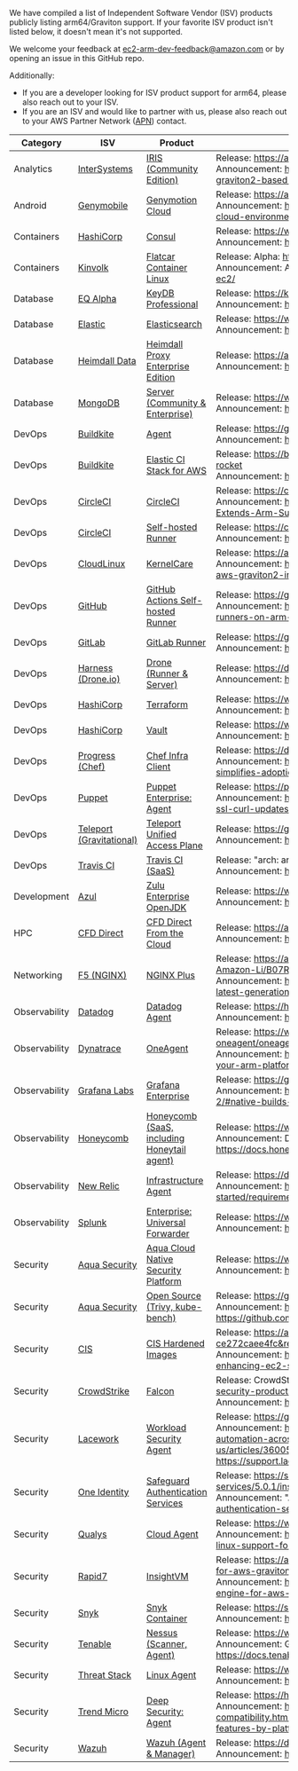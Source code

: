 
We have compiled a list of Independent Software Vendor (ISV) products publicly listing arm64/Graviton support.
If your favorite ISV product isn't listed below, it doesn't mean it's not supported.

We welcome your feedback at ec2-arm-dev-feedback@amazon.com or by opening an issue in this GitHub repo.

Additionally:
- If you are a developer looking for ISV product support for arm64, please also reach out to your ISV.
- If you are an ISV and would like to partner with us, please also reach out to your AWS Partner Network ([APN](https://aws.amazon.com/partners/)) contact.


| Category | ISV | Product | Resources |
| --- | --- | --- | --- |
| Analytics | [InterSystems](https://partners.amazonaws.com/partners/001E000000UfalSIAR) | [IRIS (Community Edition)](https://www.intersystems.com/products/intersystems-iris/) | Release: https://aws.amazon.com/marketplace/pp/B08629M8S4<br>Announcement: https://community.intersystems.com/post/intersystems-iris-now-available-aws-graviton2-based-amazon-ec2-instances |
| Android | [Genymobile](https://www.genymobile.com/) | [Genymotion Cloud](https://www.genymotion.com/) | Release: https://aws.amazon.com/marketplace/pp/B08KHVZWMJ<br>Announcement: https://www.genymotion.com/blog/just-launched-arm-native-android-in-the-cloud-environment-on-aws/ |
| Containers | [HashiCorp](https://partners.amazonaws.com/partners/001E000001BxMyKIAV) | [Consul](https://www.hashicorp.com/products/consul) | Release: https://www.consul.io/downloads<br>Announcement: https://github.com/hashicorp/consul/blob/v0.8.4/CHANGELOG.md |
| Containers | [Kinvolk](https://kinvolk.io) | [Flatcar Container Linux](https://kinvolk.io/flatcar-container-linux/pro/) | Release: Alpha: https://kinvolk.io/flatcar-container-linux/releases/<br>Announcement: Alpha: https://kinvolk.io/docs/flatcar-container-linux/latest/installing/cloud/aws-ec2/ |
| Database | [EQ Alpha](https://keydb.dev/) | [KeyDB Professional](https://keydb.dev/keydb-pro.html) | Release: https://keydb.dev/downloads.html<br>Announcement: https://docs.keydb.dev/blog/2020/03/02/blog-post/ |
| Database | [Elastic](https://partners.amazonaws.com/partners/001E000001A1vNOIAZ) | [Elasticsearch](https://www.elastic.co/elasticsearch/) | Release: https://www.elastic.co/downloads/elasticsearch<br>Announcement: https://www.elastic.co/blog/elasticsearch-on-arm |
| Database | [Heimdall Data](https://partners.amazonaws.com/partners/001E000001d9pndIAA) | [Heimdall Proxy Enterprise Edition](https://www.heimdalldata.com/overview/) | Release: https://aws.amazon.com/marketplace/pp/B08CL15V3N<br>Announcement: https://aws.amazon.com/marketplace/pp/B08CL15V3N |
| Database | [MongoDB](https://partners.amazonaws.com/partners/001E000000U0VKNIA3) | [Server (Community & Enterprise)](https://www.mongodb.com/) | Release: https://www.mongodb.com/try/download<br>Announcement: https://docs.mongodb.com/manual/installation/ |
| DevOps | [Buildkite](https://partners.amazonaws.com/partners/001E000001EsVSNIA3) | [Agent](https://buildkite.com/docs/agent) | Release: https://github.com/buildkite/agent/releases<br>Announcement: https://buildkite.com/blog/buildkites-transition-to-arm |
| DevOps | [Buildkite](https://partners.amazonaws.com/partners/001E000001EsVSNIA3) | [Elastic CI Stack for AWS](https://buildkite.com/docs/tutorials/elastic-ci-stack-aws) | Release: https://buildkite.com/changelog/115-aws-elastic-stack-support-for-arm-instances-rocket<br>Announcement: https://buildkite.com/blog/buildkites-transition-to-arm |
| DevOps | [CircleCI](https://partners.amazonaws.com/partners/001E000000wLx02IAC) | [CircleCI](https://circleci.com/) | Release: https://circleci.com/docs/2.0/arm-resources/<br>Announcement: https://www.businesswire.com/news/home/20210330005259/en/CircleCI-Extends-Arm-Support-to-its-CICD-Cloud-Offering |
| DevOps | [CircleCI](https://partners.amazonaws.com/partners/001E000000wLx02IAC) | [Self-hosted Runner](https://circleci.com/build-environments/runner/) | Release: https://circleci.com/docs/2.0/runner-installation/#supported-platforms<br>Announcement: https://circleci.com/blog/self-hosted-runners-add-arm-support-to-circleci/ |
| DevOps | [CloudLinux](https://partners.amazonaws.com/partners/001E000000UfaS2IAJ) | [KernelCare](https://www.kernelcare.com/) | Release: https://aws.amazon.com/marketplace/pp/Cloud-Linux-KernelCare/B085ZLFK7B<br>Announcement: https://aws.amazon.com/blogs/apn/live-patching-linux-without-downtime-on-aws-graviton2-instances/ |
| DevOps | [GitHub](https://partners.amazonaws.com/partners/001E000000sVvXiIAK) | [GitHub Actions Self-hosted Runner](https://docs.github.com/en/actions/hosting-your-own-runners) | Release: https://github.com/actions/runner/releases<br>Announcement: https://github.blog/changelog/2019-12-03-github-actions-self-hosted-runners-on-arm-architectures/ |
| DevOps | [GitLab](https://partners.amazonaws.com/partners/001E0000018YWFfIAO) | [GitLab Runner](https://docs.gitlab.com/runner/) | Release: https://gitlab-runner-downloads.s3.amazonaws.com/latest/index.html<br>Announcement: https://about.gitlab.com/blog/2020/05/15/gitlab-arm-aws-graviton2-solution/ |
| DevOps | [Harness (Drone.io)](https://partners.amazonaws.com/partners/0010L00001v2cHWQAY) | [Drone (Runner & Server)](https://docs.drone.io/runner/overview/) | Release: https://docs.drone.io/runner/docker/installation/linux/<br>Announcement: https://blog.drone.io/drone-announces-official-support-for-arm/ |
| DevOps | [HashiCorp](https://partners.amazonaws.com/partners/001E000001BxMyKIAV) | [Terraform](https://www.hashicorp.com/products/terraform) | Release: https://www.terraform.io/downloads.html<br>Announcement: https://www.hashicorp.com/blog/announcing-hashicorp-terraform-0-14-beta |
| DevOps | [HashiCorp](https://partners.amazonaws.com/partners/001E000001BxMyKIAV) | [Vault](https://www.hashicorp.com/products/vault) | Release: https://www.vaultproject.io/downloads<br>Announcement: https://github.com/hashicorp/vault/milestone/17?closed=1 |
| DevOps | [Progress (Chef)](https://partners.amazonaws.com/partners/001E000000Rp5GkIAJ) | [Chef Infra Client](https://www.chef.io/products/chef-infra) | Release: https://downloads.chef.io/products/infra-client<br>Announcement: https://www.chef.io/press-release/chef-infra-16-empowers-experts-and-simplifies-adoption-for-new-users |
| DevOps | [Puppet](https://partners.amazonaws.com/partners/001E000000Rl12xIAB) | [Puppet Enterprise: Agent](https://puppet.com/products/puppet-enterprise/) | Release: https://puppet.com/docs/pe/latest/supported_operating_systems.html<br>Announcement: https://puppet.com/blog/puppet-enterprise-adds-arm-high-sierra-support-ssl-curl-updates/ |
| DevOps | [Teleport (Gravitational)](https://goteleport.com/) | [Teleport Unified Access Plane](https://goteleport.com/teleport/) | Release: https://goteleport.com/teleport/download/<br>Announcement: https://goteleport.com/teleport/docs/changelog/#500 |
| DevOps | [Travis CI](https://partners.amazonaws.com/partners/001E0000019F9EUIA0) | [Travis CI (SaaS)](https://travis-ci.com/) | Release: "arch: arm64-graviton2" https://docs.travis-ci.com/user/multi-cpu-architectures/<br>Announcement: https://blog.travis-ci.com/2020-09-11-arm-on-aws |
| Development | [Azul](https://www.azul.com/) | [Zulu Enterprise OpenJDK](https://www.azul.com/products/zulu-enterprise/) | Release: https://www.azul.com/downloads/zulu/<br>Announcement: https://www.azul.com/products/zulu-system-specifications/ |
| HPC | [CFD Direct](https://partners.amazonaws.com/partners/001E000001JVfzMIAT) | [CFD Direct From the Cloud](https://cfd.direct/cloud/aws/) | Release: https://aws.amazon.com/marketplace/pp/B08CHKT98H<br>Announcement: https://cfd.direct/cloud/cfddfc-arm-aws-c6g/ |
| Networking | [F5 (NGINX)](https://partners.amazonaws.com/partners/001E000000Rl12PIAR) | [NGINX Plus](https://www.nginx.com/products/nginx/) | Release: https://aws.amazon.com/marketplace/pp/Nginx-Software-Inc-NGINX-Plus-Enterprise-Amazon-Li/B07RQN9ZQP<br>Announcement: https://www.prnewswire.com/news-releases/nginx-plus-now-available-for-latest-generation-of-arm-based-64-bit-servers-665653129.html |
| Observability | [Datadog](https://partners.amazonaws.com/partners/001E000000Rp57sIAB) | [Datadog Agent](https://docs.datadoghq.com/agent/) | Release: https://hub.docker.com/r/datadog/agent<br>Announcement: https://www.datadoghq.com/blog/datadog-arm-agent/ |
| Observability | [Dynatrace](https://partners.amazonaws.com/partners/001E000000texmiIAA) | [OneAgent](https://www.dynatrace.com/support/help/setup-and-configuration/dynatrace-oneagent/) | Release: https://www.dynatrace.com/support/help/setup-and-configuration/dynatrace-oneagent/oneagent-technology-support/oneagent-platform-and-capability-support-matrix/<br>Announcement: https://www.dynatrace.com/news/blog/get-out-of-the-box-visibility-into-your-arm-platform-early-adopter/ |
| Observability | [Grafana Labs](https://partners.amazonaws.com/partners/0010h00001cBmQtAAK) | [Grafana Enterprise](https://grafana.com/products/enterprise/) | Release: https://grafana.com/grafana/download?edition=enterprise&platform=arm<br>Announcement: https://grafana.com/docs/grafana/latest/whatsnew/whats-new-in-v5-2/#native-builds-for-arm |
| Observability | [Honeycomb](https://partners.amazonaws.com/partners/0010L00001rElnvQAC) | [Honeycomb (SaaS, including Honeytail agent)](https://www.honeycomb.io/overview/) | Release: https://www.honeycomb.io/pricing/<br>Announcement: Documentation of arm64 support for Honeytail agent:  https://docs.honeycomb.io/getting-data-in/integrations/honeytail/ |
| Observability | [New Relic](https://partners.amazonaws.com/partners/001E000000Rl12lIAB) | [Infrastructure Agent](https://newrelic.com/products/infrastructure) | Release: https://download.newrelic.com/infrastructure_agent/binaries/linux/arm64/<br>Announcement: https://docs.newrelic.com/docs/infrastructure/install-infrastructure-agent/get-started/requirements-infrastructure-agent |
| Observability | [Splunk](https://partners.amazonaws.com/partners/001E000000Rl139IAB) | [Enterprise: Universal Forwarder](https://www.splunk.com/en_us/software/splunk-enterprise.html) | Release: https://www.splunk.com/en_us/download/universal-forwarder.html<br>Announcement: https://docs.splunk.com/Documentation/Splunk/8.1.1/ReleaseNotes/MeetSplunk |
| Security | [Aqua Security](https://partners.amazonaws.com/partners/001E000001LiLQqIAN) | [Aqua Cloud Native Security Platform](https://www.aquasec.com/aqua-cloud-native-security-platform/) | Release: https://www.aquasec.com/demo/<br>Announcement: https://blog.aquasec.com/aqua-support-aws-graviton |
| Security | [Aqua Security](https://partners.amazonaws.com/partners/001E000001LiLQqIAN) | [Open Source (Trivy, kube-bench)](https://www.aquasec.com/products/open-source-projects/) | Release: https://gallery.ecr.aws/?architectures=ARM+64&verified=verified&searchTerm=aqua<br>Announcement: https://github.com/aquasecurity/trivy/releases/, https://github.com/aquasecurity/kube-bench/releases |
| Security | [CIS](https://partners.amazonaws.com/partners/0010L00001iUuBxQAK) | [CIS Hardened Images](https://www.cisecurity.org/cis-hardened-images/amazon/) | Release: https://aws.amazon.com/marketplace/seller-profile?id=dfa1e6a8-0b7b-4d35-a59c-ce272caee4fc&ref=dtl_B078SH1GP1<br>Announcement: https://www.cisecurity.org/blog/cis-hardened-vms-on-aws-graviton2-enhancing-ec2-security/ |
| Security | [CrowdStrike](https://partners.amazonaws.com/partners/001E000001VAPbPIAX) | [Falcon](https://www.crowdstrike.com/endpoint-security-products/) | Release: CrowdStrike FAQ listing Graviton/Linux support: https://www.crowdstrike.com/endpoint-security-products/crowdstrike-falcon-faq/<br>Announcement: https://www.crowdstrike.com/blog/join-crowdstrike-at-aws-reinvent-2019/ |
| Security | [Lacework](https://partners.amazonaws.com/partners/001E000001V9UhGIAV) | [Workload Security Agent](https://www.lacework.com/workload-security/) | Release: https://github.com/lacework/lacework-agent-releases/releases<br>Announcement: https://www.lacework.com/lacework-expands-security-visibility-and-automation-across-amazon-web-services/, https://support.lacework.com/hc/en-us/articles/360059603473-November-2020-Agent-Release, https://support.lacework.com/hc/en-us/articles/360005230014-Supported-Operating-Systems |
| Security | [One Identity](https://www.oneidentity.com/) | [Safeguard Authentication Services](https://www.oneidentity.com/products/one-identity-safeguard-authentication-services/) | Release: https://support.oneidentity.com/technical-documents/safeguard-authentication-services/5.0.1/installation-guide/3#TOPIC-1559368<br>Announcement: "AARCH64" https://support.oneidentity.com/technical-documents/safeguard-authentication-services/5.0.1/release-notes#TOPIC-1565570 |
| Security | [Qualys](https://partners.amazonaws.com/partners/001E000000Rl0xgIAB) | [Cloud Agent](https://www.qualys.com/cloud-agent/) | Release: https://www.qualys.com/docs/qualys-cloud-agent-linux-install-guide.pdf<br>Announcement: https://notifications.qualys.com/product/2020/05/26/qualys-adds-cloud-agent-linux-support-for-aws-arm-based-ec2-instances |
| Security | [Rapid7](https://partners.amazonaws.com/partners/001E000000lZ7eMIAS) | [InsightVM](https://www.rapid7.com/products/insightvm/) | Release: https://aws.amazon.com/blogs/apn/how-to-deploy-a-rapid7-insightvm-scan-engine-for-aws-graviton2-based-ec2-instances/<br>Announcement: https://aws.amazon.com/blogs/apn/how-to-deploy-a-rapid7-insightvm-scan-engine-for-aws-graviton2-based-ec2-instances/ |
| Security | [Snyk](https://partners.amazonaws.com/partners/0010L00001kXlYOQA0) | [Snyk Container](https://snyk.io/product/container-vulnerability-management/) | Release: https://support.snyk.io/hc/en-us/articles/360003812538-Install-the-Snyk-CLI<br>Announcement: https://snyk.io/blog/scanning-arm-container-images-with-snyk/ |
| Security | [Tenable](https://partners.amazonaws.com/partners/001E000000e1mVKIAY) | [Nessus (Scanner, Agent)](https://www.tenable.com/products/nessus) | Release: https://www.tenable.com/downloads/nessus<br>Announcement: Graviton2 listed since Nessus 8.1.1: https://docs.tenable.com/generalrequirements/Content/NessusScannerSoftwareRequirements.htm |
| Security | [Threat Stack](https://partners.amazonaws.com/partners/001E000000jBMF3IAO/) | [Linux Agent](https://www.threatstack.com/cloud-security-platform) | Release: https://www.threatstack.com/resources/arm-support-solution-brief<br>Announcement: https://www.threatstack.com/press-releases/arm-support-release |
| Security | [Trend Micro](https://partners.amazonaws.com/partners/001E000000Rl0yAIAR) | [Deep Security: Agent](https://www.trendmicro.com/en_us/business/products/hybrid-cloud/deep-security.html) | Release: https://help.deepsecurity.trendmicro.com/software-long-term-support.html<br>Announcement: https://help.deepsecurity.trendmicro.com/20_0/on-premise/agent-compatibility.html, https://help.deepsecurity.trendmicro.com/20_0/on-premise/supported-features-by-platform.html#Amazon_ |
| Security | [Wazuh](https://wazuh.com/) | [Wazuh (Agent & Manager)](https://wazuh.com/product/) | Release: https://documentation.wazuh.com/4.0/installation-guide/packages-list.html<br>Announcement: https://github.com/wazuh/wazuh/blob/4.0/CHANGELOG.md |

